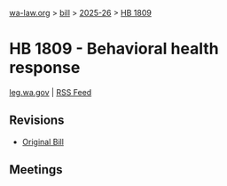 [wa-law.org](/) > [bill](/bill/) > [2025-26](/bill/2025-26/) > [HB 1809](/bill/2025-26/hb/1809/)

# HB 1809 - Behavioral health response
[leg.wa.gov](https://app.leg.wa.gov/billsummary?BillNumber=1809&Year=2025&Initiative=false) | [RSS Feed](./rss.xml)

## Revisions
* [Original Bill](1/)

## Meetings